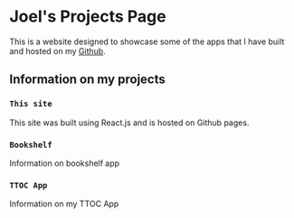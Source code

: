 # Joel's Projects Page

This is a website designed to showcase some of the apps that I have built and hosted on my [Github](https://github.com/Neeblue).

## Information on my projects

### `This site`

This site was built using React.js and is hosted on Github pages.

### `Bookshelf`

Information on bookshelf app

### `TTOC App`

Information on my TTOC App
